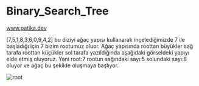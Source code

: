 # Binary_Search_Tree
www.patika.dev

[7,5,1,8,3,6,0,9,4,2] bu diziyi ağaç yapısı kullanarak inçelediğimizde 7 ile başladığı için 7 bizim rootumuz oluor.
Ağaç yapısında roottan büyükler sağ tarafa roottan küçükler sol tarafa yazıldığında aşağıdaki görseldeki yapıyı elde etmiş oluyoruz. Yani root:7 rootun sağındaki sayı:5 solundaki sayı:8 oluyor ve ağaç bu şekilde oluşmaya başlıyor.

![root](https://user-images.githubusercontent.com/87134986/166803270-e0deec1e-e786-4e8e-a94d-4cb14808c115.jpg)
